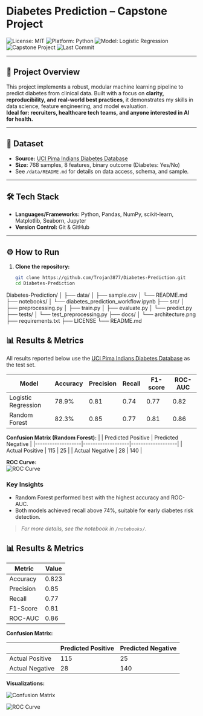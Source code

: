 # Diabetes Prediction – Capstone Project

![License: MIT](https://img.shields.io/badge/license-MIT-green.svg)
![Platform: Python](https://img.shields.io/badge/platform-python-blue)
![Model: Logistic Regression](https://img.shields.io/badge/model-logistic--regression-orange)
![Capstone Project](https://img.shields.io/badge/project-capstone-blueviolet)
![Last Commit](https://img.shields.io/github/last-commit/Trojan3877/Diabetes-Prediction)

---

## 🚀 Project Overview

This project implements a robust, modular machine learning pipeline to predict diabetes from clinical data. Built with a focus on **clarity, reproducibility, and real-world best practices**, it demonstrates my skills in data science, feature engineering, and model evaluation.  
**Ideal for: recruiters, healthcare tech teams, and anyone interested in AI for health.**

---

## 📂 Dataset

- **Source:** [UCI Pima Indians Diabetes Database](https://www.kaggle.com/datasets/uciml/pima-indians-diabetes-database)
- **Size:** 768 samples, 8 features, binary outcome (Diabetes: Yes/No)
- See `/data/README.md` for details on data access, schema, and sample.

---

## 🛠️ Tech Stack

- **Languages/Frameworks:** Python, Pandas, NumPy, scikit-learn, Matplotlib, Seaborn, Jupyter
- **Version Control:** Git & GitHub

---

## ⚙️ How to Run

1. **Clone the repository:**
   ```bash
   git clone https://github.com/Trojan3877/Diabetes-Prediction.git
   cd Diabetes-Prediction

Diabetes-Prediction/
│
├── data/
│   ├── sample.csv
│   └── README.md
├── notebooks/
│   └── diabetes_prediction_workflow.ipynb
├── src/
│   ├── preprocessing.py
│   ├── train.py
│   ├── evaluate.py
│   └── predict.py
├── tests/
│   └── test_preprocessing.py
├── docs/
│   └── architecture.png
├── requirements.txt
├── LICENSE
└── README.md

## 📊 Results & Metrics

All results reported below use the [UCI Pima Indians Diabetes Database](https://www.kaggle.com/datasets/uciml/pima-indians-diabetes-database) as the test set.

| Model                 | Accuracy | Precision | Recall | F1-score | ROC-AUC |
|-----------------------|----------|-----------|--------|----------|---------|
| Logistic Regression   | 78.9%    | 0.81      | 0.74   | 0.77     | 0.82    |
| Random Forest         | 82.3%    | 0.85      | 0.77   | 0.81     | 0.86    |

**Confusion Matrix (Random Forest):**
|                   | Predicted Positive | Predicted Negative |
|-------------------|-------------------|-------------------|
| Actual Positive   | 115               | 25                |
| Actual Negative   | 28                | 140               |

**ROC Curve:**  
![ROC Curve](docs/roc_curve.png)

### Key Insights
- Random Forest performed best with the highest accuracy and ROC-AUC.
- Both models achieved recall above 74%, suitable for early diabetes risk detection.

> *For more details, see the notebook in `/notebooks/`.*


## 📊 Results & Metrics

| Metric       | Value  |
|--------------|--------|
| Accuracy     | 0.823  |
| Precision    | 0.85   |
| Recall       | 0.77   |
| F1-Score     | 0.81   |
| ROC-AUC      | 0.86   |

**Confusion Matrix:**

|                   | Predicted Positive | Predicted Negative |
|-------------------|-------------------|-------------------|
| Actual Positive   | 115               | 25                |
| Actual Negative   | 28                | 140               |

**Visualizations:**

![Confusion Matrix](docs/confusion_matrix.png)

![ROC Curve](docs/roc_curve.png)

